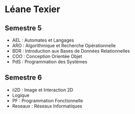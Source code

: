 # Léane Texier

## Semestre 5

* AEL : Automates et Langages
* ARO : Algorithmique et Recherche Opérationnelle
* BDR : Introduction aux Bases de Données Relationnelles
* COO : Conception Orientée Objet
* PdS : Programmation des Systèmes

## Semestre 6

* ii2D : Image et Interaction 2D
* Logique
* PF : Programmation Fonctionnelle
* Reseaux : Réseaux Informatiques
